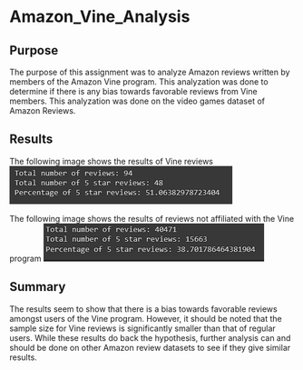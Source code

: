 # Amazon_Vine_Analysis

## Purpose
The purpose of this assignment was to analyze Amazon reviews written by members of the Amazon Vine program.
This analyzation was done to determine if there is any bias towards favorable reviews from Vine members. This analyzation was done on the video games dataset of Amazon Reviews.

## Results
The following image shows the results of Vine reviews
![Results of Vine reviews](https://github.com/Kanackle/Amazon_Vine_Analysis/blob/main/Starter_Code%20(6)/Images/Vine_results.PNG)

The following image shows the results of reviews not affiliated with the Vine program
![Results of not Vine reviews](https://github.com/Kanackle/Amazon_Vine_Analysis/blob/main/Starter_Code%20(6)/Images/notVine_results.PNG)

## Summary
The results seem to show that there is a bias towards favorable reviews amongst users of the Vine program. However, it should be noted that the sample size for Vine reviews is significantly smaller than that of regular users. While these results do back the hypothesis, further analysis can and should be done on other Amazon review datasets to see if they give similar results. 
